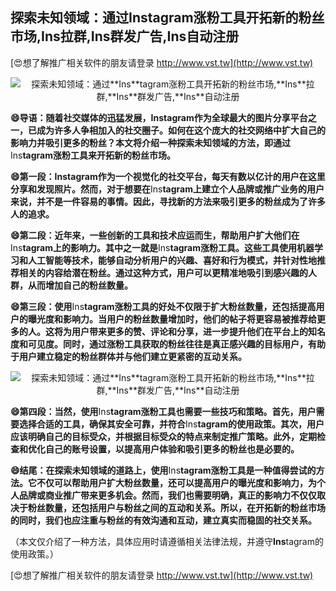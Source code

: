 ## **探索未知领域：通过**Ins**tagram涨粉工具开拓新的粉丝市场,**Ins**拉群,**Ins**群发广告,**Ins**自动注册**

[😍想了解推广相关软件的朋友请登录 http://www.vst.tw](http://www.vst.tw)

 <center><img src="https://vst.tw/MP4/tuiguang/png/8.png" alt="探索未知领域：通过**Ins**tagram涨粉工具开拓新的粉丝市场,**Ins**拉群,**Ins**群发广告,**Ins**自动注册"></center>

**😄导语：随着社交媒体的迅猛发展，**Ins**tagram作为全球最大的图片分享平台之一，已成为许多人争相加入的社交圈子。如何在这个庞大的社交网络中扩大自己的影响力并吸引更多的粉丝？本文将介绍一种探索未知领域的方法，即通过**Ins**tagram涨粉工具来开拓新的粉丝市场。**

**😄第一段：**Ins**tagram作为一个视觉化的社交平台，每天有数以亿计的用户在这里分享和发现照片。然而，对于想要在**Ins**tagram上建立个人品牌或推广业务的用户来说，并不是一件容易的事情。因此，寻找新的方法来吸引更多的粉丝成为了许多人的追求。**

**😄第二段：近年来，一些创新的工具和技术应运而生，帮助用户扩大他们在**Ins**tagram上的影响力。其中之一就是**Ins**tagram涨粉工具。这些工具使用机器学习和人工智能等技术，能够自动分析用户的兴趣、喜好和行为模式，并针对性地推荐相关的内容给潜在粉丝。通过这种方式，用户可以更精准地吸引到感兴趣的人群，从而增加自己的粉丝数量。**

**😄第三段：使用**Ins**tagram涨粉工具的好处不仅限于扩大粉丝数量，还包括提高用户的曝光度和影响力。当用户的粉丝数量增加时，他们的帖子将更容易被推荐给更多的人。这将为用户带来更多的赞、评论和分享，进一步提升他们在平台上的知名度和可见度。同时，通过涨粉工具获取的粉丝往往是真正感兴趣的目标用户，有助于用户建立稳定的粉丝群体并与他们建立更紧密的互动关系。**

 <center><img src="https://vst.tw/MP4/tuiguang/png/0.png" alt="探索未知领域：通过**Ins**tagram涨粉工具开拓新的粉丝市场,**Ins**拉群,**Ins**群发广告,**Ins**自动注册"></center>

**😄第四段：当然，使用**Ins**tagram涨粉工具也需要一些技巧和策略。首先，用户需要选择合适的工具，确保其安全可靠，并符合**Ins**tagram的使用政策。其次，用户应该明确自己的目标受众，并根据目标受众的特点来制定推广策略。此外，定期检查和优化自己的账号设置，以提高用户体验和吸引更多的粉丝也是必要的。**

**😄结尾：在探索未知领域的道路上，使用**Ins**tagram涨粉工具是一种值得尝试的方法。它不仅可以帮助用户扩大粉丝数量，还可以提高用户的曝光度和影响力，为个人品牌或商业推广带来更多机会。然而，我们也需要明确，真正的影响力不仅仅取决于粉丝数量，还包括用户与粉丝之间的互动和关系。所以，在开拓新的粉丝市场的同时，我们也应注重与粉丝的有效沟通和互动，建立真实而稳固的社交关系。**

（本文仅介绍了一种方法，具体应用时请遵循相关法律法规，并遵守**Ins**tagram的使用政策。）

[😍想了解推广相关软件的朋友请登录 http://www.vst.tw](http://www.vst.tw)



